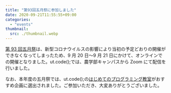 ```yaml
---
title: "第93回五月祭に参加しました"
date: 2020-09-21T11:55:55+09:00
categories:
  - "events"
thumbnail:
  src: ./thumbnail.webp
---
```


[第 93 回五月祭](https://gogatsusai.jp/93/visitor/)は、新型コロナウイルスの影響により当初の予定どおりの開催ができなくなってしまったため、9 月 20 日〜9 月 21 日にかけて、オンラインでの開催となりました。ut.code();では、農学部キャンパスから Zoom にて配信を行いました。

なお、本年度の五月祭では、ut.code();の[はじめてのプログラミング教室](https://gogatsusai.jp/93/visitor/kikaku/396)がおすすめ企画に選出されました。ご参加いただき、大変ありがとうございました。
